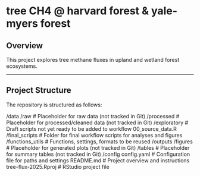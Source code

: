 # tree CH4 @ harvard forest & yale-myers forest

## Overview

This project explores tree methane fluxes in upland and wetland forest ecosystems. 

---

## Project Structure

The repository is structured as follows:

/data
    /raw                     # Placeholder for raw data (not tracked in Git)
    /processed               # Placeholder for processed/cleaned data (not tracked in Git)
/exploratory                 # Draft scripts not yet ready to be added to workflow
    00_source_data.R         
/final_scripts               # Folder for final workflow scripts for analyses and figures
    /functions_utils         # Functions, settings, formats to be reused
/outputs
    /figures                 # Placeholder for generated plots (not tracked in Git)
    /tables                  # Placeholder for summary tables (not tracked in Git)
/config
    config.yaml              # Configuration file for paths and settings
README.md                    # Project overview and instructions
tree-flux-2025.Rproj         # RStudio project file

